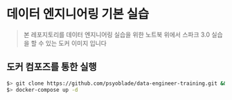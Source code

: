 # 데이터 엔지니어링 기본 실습
> 본 레포지토리를 데이터 엔지니어링 실습을 위한 노트북 위에서 스파크 3.0 실습을 할 수 있는 도커 이미지 입니다

## 도커 컴포즈를 통한 실행
```bash
$> git clone https://github.com/psyoblade/data-engineer-training.git && cd data-engineer-training
$> docker-compose up -d
```
